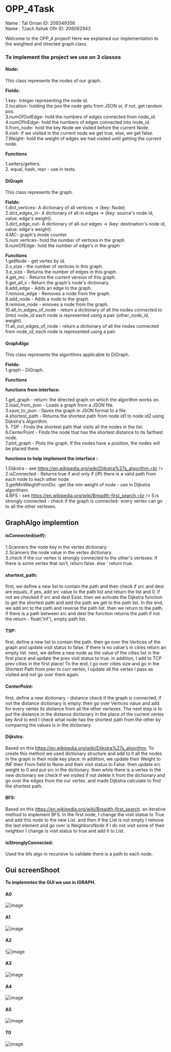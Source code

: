 # OPP_4Task
Name : Tal Ornan ID: 209349356<br />
Name : Tzach Itshak Ofir ID: 208062943<br />

Welcome to the OPP_4  project!
Here we explained our implementation to the weighted and directed graph class.

### ****To implement the project we use on 3 classes****

#### **Node:**

This class represents the nodes of our graph.

**Fields:**

1.key- Integer representing the node id.<br />
2.location- holding the pos the node gets from JSON or, if not, get random pos.<br />
3.numOfOutEdge- hold the numbers of edges connected from node_id.<br /> 
4.numOfInEdge- hold the numbers of edges connected into node_id.<br /> 
5.from_node- hold the key Node we visited before the current Node.<br />
6.visit- if we visited in the current node we get true, else, we get false.<br />
7.Weight- hold the weight of edges we had visited until getting the current node.<br />

**Functions**<br />

1.setters/getters.<br />
2. equal, hash, repr - use in tests.<br />

#### **DiGraph<br />**
This class represents the graph.<br />

**Fields:**<br />
1.dict_vertices- A dictionary of all vertices -> {key: Node}.<br />
2.dict_edges_in- A dictionary of all-in edges -> {key: source's node id, value: edge's weight}.<br />
3.dict_edge_out- A dictionary of all-out edges -> {key: destination's node id, value: edge's weight}.<br />
4.MC- graph's mode counter.<br />
5.num vertices- hold the number of vertices in the graph<br />
6.numOfEdge- hold the number of edge's in the graph<br />

**Functions**<br />
1.getNode - get vertex by id.<br />
2.v_size - the number of vertices in this graph.<br />
3.e_size - Returns the number of edges in this graph.<br />
4.get_mc - Returns the current version of this graph.<br />
5.get_all_v - Return the graph's node's dictionary.<br />
6.add_edge -  Adds an edge to the graph.<br />
7.remove_edge - Removes a node from the graph.<br />
8.add_node - Adds a node to the graph.<br />
9.remove_node - emoves a node from the graph.<br />
10.all_in_edges_of_node -  return a dictionary of all the nodes connected to (into) node_id each node is represented using a pair (other_node_id, weight).<br />
11.all_out_edges_of_node -  return a dictionary of all the nodes connected from node_id, each node is represented using a pair.<br />

#### **GraphAlgo<br />**
This class represents the algorithms applicable to DiGraph.<br />

**Fields:**<br />
1.graph - DiGraph.<br />

****Functions****<br />

**functions from interface:**<br />

1.get_graph - return: the directed graph on which the algorithm works on.<br />
2.load_from_json - Loads a graph from a JSON file.<br />
3.save_to_json -  Saves the graph in JSON format to a file.<br />
4.shortest_path - Returns the shortest path from node id1 to node id2 using Dijkstra's Algorithm.<br />
5. TSP - Finds the shortest path that visits all the nodes in the list.<br />
6.CenterPoint -  Finds the node that has the shortest distance to its farthest node.<br />
7.plot_graph -  Plots the graph. If the nodes have a position, the nodes will be placed there.<br />

**functions to help implement the interface  :**<br />

1.Dijkstra - see https://en.wikipedia.org/wiki/Dijkstra%27s_algorithm.<br />
2.isConnected - Returns true if and only if (iff) there is a valid path from each node to each other node.<br />
3.getMinWeightFromDic -get the min weight of node - use in Dijkstra algorithem.<br />
4.BFS - see https://en.wikipedia.org/wiki/Breadth-first_search.<br />
5.is strongly connected - check if the graph is connected- every vertex can go to all the other vertexes.<br />

## ****GraphAlgo implemtion****

#### ****isConnected(self):**** <br />
1.Scanners the node key in the vertex dictionary.<br />
2.Scanners the node value in the vertex dictionary.<br />
3.check if the cur vertex is strongly connected to the other's vertexes. if there is some vertex that isn't, return false. else ' return true.<br />

#### ****shortest_path:****<br />
first, we define a new list to contain the path and then check if src and dest are equals, if yes, add src value to the path list and return the list and 0. if not we checked if src and dest Exist. then we activate the Dijkstra function to get the shortest path and add the path we get to the path list. In the end, we add src to the path and reverse the path list. then we return to the path. if there is a path between src and dest the function returns the path if not the return - float('inf'), empty path list.<br />

#### ****TSP:****
first, define a new list to contain the path. then go over the Vertices of the graph and update visit status to false. if there is no value's in cities return an empty list. next, we define a new node as the value of the cities list in the first place and update the prev visit status to true. in addition, I add to TCP prev cities in the first place/ To the end, I go over cities size and go in the Shortest Path from prev to curr vertex, I update all the vertex I pass as visited and not go over them again.<br />

#### ****CenterPoint:****
first, define a new dictionary - distance check if the graph is connected, if not the distance dictionary is empty. then go over Vertices value and add for every vertex its distance from all the other vertexes. The next step is to put the distance in the distance dictionary in the place of the current vertex key  And to end I check what node has the shortest path from the other by comparing the values is in the dictionary.<br />

#### ****Dijkstra:****
Based on this https://en.wikipedia.org/wiki/Dijkstra%27s_algorithm. To create this method we used dictionary structure and add to it all the nodes in the graph in their node key place. in addition, we update their Weight to INF their From field to None and their visit status to False.  then update src weight to 0 and put src in the dictionary.
then while there is a vertex in the new dictionary we check if we visited if not delete it from the dictionary and go over the edges from the cur vertex.
and made Dijkstra calculate to find the shortest path.<br />


#### ****BFS:****
Based on this https://en.wikipedia.org/wiki/Breadth-first_search. an iterative method to implement BFS. In the first node, I change the visit statue to True and add this node to the new List. and then if the List is not empty I remove the last element and go over is NeighborsNode if I do not visit some of their neighbor I change is visit status to true and add it to List.<br />

#### ****isStronglyConnected:**** 
Used the bfs algo in recursive to validate there is a path to each node.<br />

## ****Gui screenShoot****

**To implemntes the GUI we use in IGRAPH.**

#### **A0**
![image](https://user-images.githubusercontent.com/76403961/147700452-85237433-45d0-4a8e-9195-ebb78b37bba4.png)

#### **A1**
![image](https://user-images.githubusercontent.com/76403961/147700480-26f72107-a245-4b9b-b97d-3e5e7ae66768.png)

#### **A2**
!![image](https://user-images.githubusercontent.com/76403961/147700529-d8fa62bd-3222-4a05-bda1-2eecc0b2db82.png)

#### **A3**
![image](https://user-images.githubusercontent.com/76403961/147700560-eef07063-5d06-44be-9b99-d7976779f241.png)

#### **A4**
![image](https://user-images.githubusercontent.com/76403961/147700582-1326d5fe-3de9-4145-b670-01d358094eac.png)

#### **A5**
![image](https://user-images.githubusercontent.com/76403961/147700614-2dff80e8-a759-40a8-a038-33df8849f8d9.png)

#### **T0**
![image](https://user-images.githubusercontent.com/76403961/147700360-5c8cfd04-9716-4f8d-a77d-14712c707152.png)




